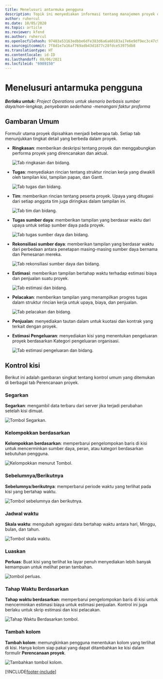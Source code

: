 ```yaml
---
title: Menelusuri antarmuka pengguna
description: Topik ini menyediakan informasi tentang manajemen proyek di Dynamics 365 Project operations.
author: ruhercul
ms.date: 10/05/2020
ms.topic: article
ms.reviewer: kfend
ms.author: ruhercul
ms.openlocfilehash: 97483a53163edbbe6dfe383d6a6a60183a17e6e9df9ec3c47c9f33aef88aea3e
ms.sourcegitcommit: 7f8d1e7a16af769adb43d1877c28fdce53975db8
ms.translationtype: HT
ms.contentlocale: id-ID
ms.lasthandoff: 08/06/2021
ms.locfileid: "6989150"
---
```

# <a name="navigating-the-user-interface"></a>Menelusuri antarmuka pengguna

_**Berlaku untuk:** Project Operations untuk skenario berbasis sumber daya/non-lengkap, penyebaran sederhana -menangani faktur proforma_

## <a name="overview"></a>Gambaran Umum

Formulir utama proyek dipisahkan menjadi beberapa tab. Setiap tab menunjukkan tingkat detail yang berbeda dalam proyek.

- **Ringkasan**: memberikan deskripsi tentang proyek dan menggabungkan performa proyek yang direncanakan dan aktual.

    ![Tab ringkasan dan bidang.](media/navigation7.png)

- **Tugas**: menyediakan rincian tentang struktur rincian kerja yang diwakili oleh tampilan kisi, tampilan papan, dan Gantt.

    ![Tab tugas dan bidang.](media/navigation8.png)

- **Tim**: memberikan rincian tentang peserta proyek. Upaya yang ditugasi dari setiap anggota tim juga diringkas dalam tampilan ini.

    ![Tab tim dan bidang.](media/navigation9.png)

- **Tugas sumber daya**: memberikan tampilan yang berdasar waktu dari upaya untuk setiap sumber daya pada proyek.

    ![Tab tugas sumber daya dan bidang.](media/navigation10.png)

- **Rekonsiliasi sumber daya**: memberikan tampilan yang berdasar waktu dari perbedaan antara penetapan masing-masing sumber daya bernama dan Pemesanan mereka.

    ![Tab rekonsiliasi sumber daya dan bidang.](media/navigation11.png)

- **Estimasi**: memberikan tampilan bertahap waktu terhadap estimasi biaya dan penjualan suatu proyek.

    ![Tab estimasi dan bidang.](media/navigation12.png)

- **Pelacakan**: memberikan tampilan yang menampilkan progres tugas dalam struktur rincian kerja untuk upaya, biaya, dan penjualan.

    ![Tab pelacakan dan bidang.](media/navigation13.png)

- **Penjualan**: menyediakan tautan dalam untuk kuotasi dan kontrak yang terkait dengan proyek.

- **Estimasi Pengeluaran**: menyediakan kisi yang menentukan pengeluaran proyek berdasarkan Kategori pengeluaran organisasi.

    ![Tab estimasi pengeluaran dan bidang.](media/navigation14.png)

## <a name="grid-controls"></a>Kontrol kisi

Berikut ini adalah gambaran singkat tentang kontrol umum yang ditemukan di berbagai tab Perencanaan proyek.

### <a name="refresh"></a>Segarkan

**Segarkan**: mengambil data terbaru dari server jika terjadi perubahan setelah kisi dimuat.

![Tombol Segarkan.](media/navigation7.png)

### <a name="group-by"></a>Kelompokkan berdasarkan

**Kelompokkan berdasarkan**: memperbarui pengelompokan baris di kisi untuk mencerminkan sumber daya, peran, atau kategori berdasarkan kebutuhan pengguna.

![Kelompokkan menurut Tombol.](media/navigation6.png)

### <a name="previousnext"></a>Sebelumnya/Berikutnya

**Sebelumnya**/**berikutnya**: memperbarui periode waktu yang terlihat pada kisi yang bertahap waktu.

![Tombol sebelumnya dan berikutnya.](media/navigation2.png)

### <a name="timescale"></a>Jadwal waktu

**Skala waktu**: mengubah agregasi data bertahap waktu antara hari, Minggu, bulan, dan tahun.

![Tombol skala waktu.](media/navigation3.png)

### <a name="expand"></a>Luaskan

**Perluas**: Buat kisi yang terlihat ke layar penuh menyediakan lebih banyak kemampuan untuk melihat peran tambahan.

![tombol perluas.](media/navigation4.png)

### <a name="time-phase-by"></a>Tahap Waktu Berdasarkan

**Tahap waktu berdasarkan**: memperbarui pengelompokan baris di kisi untuk mencerminkan estimasi biaya untuk estimasi penjualan. Kontrol ini juga berlaku untuk skrip estimasi dan kisi pelacakan.

![Tahap Waktu Berdasarkan tombol.](media/navigation0.png)

### <a name="add-column"></a>Tambah kolom

**Tambah kolom**: memungkinkan pengguna menentukan kolom yang terlihat di kisi. Hanya kolom siap pakai yang dapat ditambahkan ke kisi dalam formulir **Perencanaan proyek**.

![Tambahkan tombol kolom.](media/navigation5.png)


[!INCLUDE[footer-include](../includes/footer-banner.md)]
